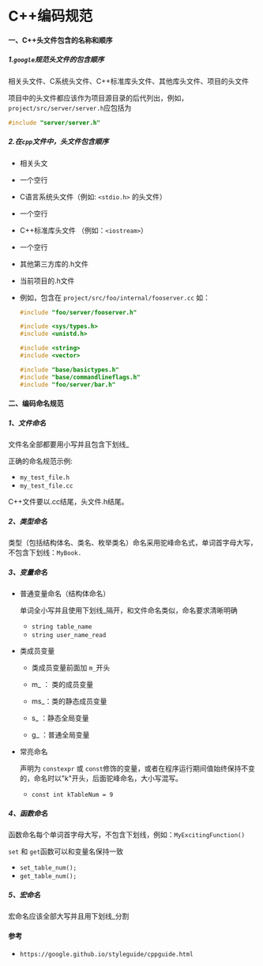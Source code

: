 # 											C++编码规范

#### 一、C++头文件包含的名称和顺序  

##### 1.`google`规范头文件的包含顺序 

相关头文件、C系统头文件、C++标准库头文件、其他库头文件、项目的头文件

项目中的头文件都应该作为项目源目录的后代列出，例如，`project/src/server/server.h`应包括为

```C++
#include "server/server.h"
```

##### 2.在`cpp`文件中，头文件包含顺序

- 相关头文

- 一个空行

- C语言系统头文件（例如: `<stdio.h>` 的头文件）

- 一个空行

- C++标准库头文件 （例如：`<iostream>`）

- 一个空行

- 其他第三方库的.h文件

- 当前项目的.h文件

- 例如，包含在 `project/src/foo/internal/fooserver.cc` 如：

  ```c++
  #include "foo/server/fooserver.h"
  
  #include <sys/types.h>
  #include <unistd.h>
  
  #include <string>
  #include <vector>
  
  #include "base/basictypes.h"
  #include "base/commandlineflags.h"
  #include "foo/server/bar.h"
  ```

#### 二、编码命名规范

##### 1、文件命名

文件名全部都要用小写并且包含下划线_

正确的命名规范示例:

- `my_test_file.h`
- `my_test_file.cc`

C++文件要以.cc结尾，头文件.h结尾。

##### 2、类型命名

类型（包括结构体名、类名、枚举类名）命名采用驼峰命名式，单词首字母大写，不包含下划线：`MyBook.`

##### 3、变量命名

- 普通变量命名（结构体命名）

  单词全小写并且使用下划线_隔开，和文件命名类似，命名要求清晰明确

  - `string table_name`
  - `string user_name_read`

- 类成员变量

  * 类成员变量前面加 `m_`开头

  * m_ ： 类的成员变量

  * ms_：类的静态成员变量

  * s_ ：静态全局变量

  * g_ ：普通全局变量

- 常亮命名

  声明为 `constexpr` 或 `const`修饰的变量，或者在程序运行期间值始终保持不变的，命名时以"k"开头，后面驼峰命名，大小写混写。

  * `const int kTableNum = 9`

##### 4、函数命名

函数命名每个单词首字母大写，不包含下划线，例如：`MyExcitingFunction()`

`set` 和 `get`函数可以和变量名保持一致

* `set_table_num();`
* `get_table_num();`

##### 5、宏命名

宏命名应该全部大写并且用下划线_分割

#### 参考

- `https://google.github.io/styleguide/cppguide.html`

